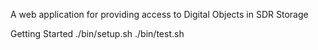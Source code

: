 A web application for providing access to Digital Objects in SDR Storage

Getting Started
./bin/setup.sh
./bin/test.sh

